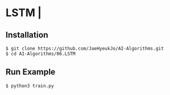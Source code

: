 # LSTM |

## Installation
    $ git clone https://github.com/JaeHyeukJo/AI-Algorithms.git
    $ cd AI-Algorithms/06.LSTM

## Run Example
```
$ python3 train.py
```
